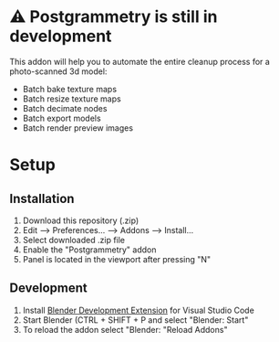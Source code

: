 # ⚠️ Postgrammetry is still in development

This addon will help you to automate the entire cleanup process for a photo-scanned 3d model:

- Batch bake texture maps
- Batch resize texture maps
- Batch decimate nodes
- Batch export models
- Batch render preview images

# Setup

## Installation

1. Download this repository (.zip)
2. Edit ⟶ Preferences... ⟶ Addons ⟶ Install...
3. Select downloaded .zip file
4. Enable the "Postgrammetry" addon
5. Panel is located in the viewport after pressing "N"

## Development

1. Install [Blender Development Extension](https://marketplace.visualstudio.com/items?itemName=JacquesLucke.blender-development) for Visual Studio Code
2. Start Blender (CTRL + SHIFT + P and select "Blender: Start"
3. To reload the addon select "Blender: "Reload Addons"
